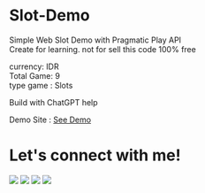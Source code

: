 # Slot-Demo

Simple Web Slot Demo with Pragmatic Play API <br>
Create for learning. not for sell this code 100% free

currency: IDR <br>
Total Game: 9 <br>
type game : Slots <br>

Build with ChatGPT help

Demo Site : <a href="https://slot.rikyrism.dev/">See Demo</a>

# Let's connect with me!
<p>
    <a href="https://rikyrism.dev/" target="_blank"><img src="https://img.shields.io/badge/Website-https://nandz.my.id-blue?" /></a>
    <a href="https://facebook.com/ilhamriky1808/" target="_blank"><img src="https://img.shields.io/badge/Facebook-Tinandar%20Hermawan-blue" /></a>
    <a href="https://twitter.com/eevrxx" target="_blank"><img src="https://img.shields.io/badge/Twitter-Nandz-blue" /></a>
    <a href="https://instagram.com/@rikyrism" target="_blank"><img src="https://img.shields.io/badge/Instagram-@prodbynandz-blue" /></a>
</p> 
